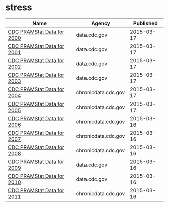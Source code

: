 # stress

Name | Agency | Published
---- | ---- | ---------
[CDC PRAMStat Data for 2000](../datasets/3hwj-hqmh.md) | data.cdc.gov | 2015-03-17
[CDC PRAMStat Data for 2001](../datasets/u93h-quup.md) | data.cdc.gov | 2015-03-17
[CDC PRAMStat Data for 2002](../datasets/dnxe-zgxs.md) | data.cdc.gov | 2015-03-17
[CDC PRAMStat Data for 2003](../datasets/u76f-m89e.md) | data.cdc.gov | 2015-03-17
[CDC PRAMStat Data for 2004](../datasets/xyxp-dxa9.md) | chronicdata.cdc.gov | 2015-03-17
[CDC PRAMStat Data for 2005](../datasets/pj7z-f3xf.md) | chronicdata.cdc.gov | 2015-03-17
[CDC PRAMStat Data for 2006](../datasets/akmt-4qtj.md) | chronicdata.cdc.gov | 2015-03-16
[CDC PRAMStat Data for 2007](../datasets/vr6p-ert2.md) | chronicdata.cdc.gov | 2015-03-16
[CDC PRAMStat Data for 2008](../datasets/4ya2-fkvt.md) | chronicdata.cdc.gov | 2015-03-16
[CDC PRAMStat Data for 2009](../datasets/qwpv-wpc8.md) | data.cdc.gov | 2015-03-16
[CDC PRAMStat Data for 2010](../datasets/xvu4-xjdb.md) | data.cdc.gov | 2015-03-16
[CDC PRAMStat Data for 2011](../datasets/ese6-rqpq.md) | chronicdata.cdc.gov | 2015-03-16

